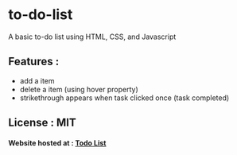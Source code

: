 # to-do-list
A basic to-do list using HTML, CSS, and Javascript

## Features :
  * add a item 
  * delete a item (using hover property) 
  * strikethrough appears when task clicked once (task completed)
  
## License : MIT

#### Website hosted at : [Todo List](https://shib00.github.io/to-do-list/)
